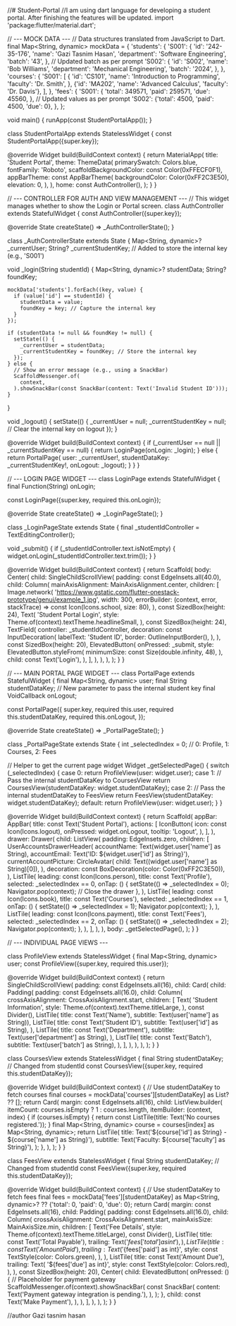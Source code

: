 //# Student-Portal
//I am using dart language for developing a student portal. After finishing the features will be updated.
import 'package:flutter/material.dart';

// --- MOCK DATA ---
// Data structures translated from JavaScript to Dart.
final Map<String, dynamic> mockData = {
  'students': {
    'S001': {
      'id': '242-35-176',
      'name': 'Gazi Tasnim Hasan',
      'department': 'Software Engineering',
      'batch': '43',
    }, // Updated batch as per prompt
    'S002': {
      'id': 'S002',
      'name': 'Bob Williams',
      'department': 'Mechanical Engineering',
      'batch': '2024',
    },
  },
  'courses': {
    'S001': [
      {
        'id': 'CS101',
        'name': 'Introduction to Programming',
        'faculty': 'Dr. Smith',
      },
      {'id': 'MA202', 'name': 'Advanced Calculus', 'faculty': 'Dr. Davis'},
    ],
  },
  'fees': {
    'S001': {
      'total': 349571,
      'paid': 259571,
      'due': 45560,
    }, // Updated values as per prompt
    'S002': {'total': 4500, 'paid': 4500, 'due': 0},
  },
};

void main() {
  runApp(const StudentPortalApp());
}

class StudentPortalApp extends StatelessWidget {
  const StudentPortalApp({super.key});

  @override
  Widget build(BuildContext context) {
    return MaterialApp(
      title: 'Student Portal',
      theme: ThemeData(
        primarySwatch: Colors.blue,
        fontFamily: 'Roboto',
        scaffoldBackgroundColor: const Color(0xFFECF0F1),
        appBarTheme: const AppBarTheme(
          backgroundColor: Color(0xFF2C3E50),
          elevation: 0,
        ),
      ),
      home: const AuthController(),
    );
  }
}

// --- CONTROLLER FOR AUTH AND VIEW MANAGEMENT ---
// This widget manages whether to show the Login or Portal screen.
class AuthController extends StatefulWidget {
  const AuthController({super.key});

  @override
  State<AuthController> createState() => _AuthControllerState();
}

class _AuthControllerState extends State<AuthController> {
  Map<String, dynamic>? _currentUser;
  String? _currentStudentKey; // Added to store the internal key (e.g., 'S001')

  void _login(String studentId) {
    Map<String, dynamic>? studentData;
    String? foundKey;

    mockData['students'].forEach((key, value) {
      if (value['id'] == studentId) {
        studentData = value;
        foundKey = key; // Capture the internal key
      }
    });

    if (studentData != null && foundKey != null) {
      setState(() {
        _currentUser = studentData;
        _currentStudentKey = foundKey; // Store the internal key
      });
    } else {
      // Show an error message (e.g., using a SnackBar)
      ScaffoldMessenger.of(
        context,
      ).showSnackBar(const SnackBar(content: Text('Invalid Student ID')));
    }
  }

  void _logout() {
    setState(() {
      _currentUser = null;
      _currentStudentKey = null; // Clear the internal key on logout
    });
  }

  @override
  Widget build(BuildContext context) {
    if (_currentUser == null || _currentStudentKey == null) {
      return LoginPage(onLogin: _login);
    } else {
      return PortalPage(
          user: _currentUser!,
          studentDataKey: _currentStudentKey!,
          onLogout: _logout);
    }
  }
}

// --- LOGIN PAGE WIDGET ---
class LoginPage extends StatefulWidget {
  final Function(String) onLogin;

  const LoginPage({super.key, required this.onLogin});

  @override
  State<LoginPage> createState() => _LoginPageState();
}

class _LoginPageState extends State<LoginPage> {
  final _studentIdController = TextEditingController();

  void _submit() {
    if (_studentIdController.text.isNotEmpty) {
      widget.onLogin(_studentIdController.text.trim());
    }
  }

  @override
  Widget build(BuildContext context) {
    return Scaffold(
      body: Center(
        child: SingleChildScrollView(
          padding: const EdgeInsets.all(40.0),
          child: Column(
            mainAxisAlignment: MainAxisAlignment.center,
            children: [
              Image.network(
                'https://www.gstatic.com/flutter-onestack-prototype/genui/example_1.jpg',
                width: 300,
                errorBuilder: (context, error, stackTrace) =>
                    const Icon(Icons.school, size: 80),
              ),
              const SizedBox(height: 24),
              Text(
                'Student Portal Login',
                style: Theme.of(context).textTheme.headlineSmall,
              ),
              const SizedBox(height: 24),
              TextField(
                controller: _studentIdController,
                decoration: const InputDecoration(
                  labelText: 'Student ID',
                  border: OutlineInputBorder(),
                ),
              ),
              const SizedBox(height: 20),
              ElevatedButton(
                onPressed: _submit,
                style: ElevatedButton.styleFrom(
                  minimumSize: const Size(double.infinity, 48),
                ),
                child: const Text('Login'),
              ),
            ],
          ),
        ),
      ),
    );
  }
}

// --- MAIN PORTAL PAGE WIDGET ---
class PortalPage extends StatefulWidget {
  final Map<String, dynamic> user;
  final String studentDataKey; // New parameter to pass the internal student key
  final VoidCallback onLogout;

  const PortalPage({
    super.key,
    required this.user,
    required this.studentDataKey,
    required this.onLogout,
  });

  @override
  State<PortalPage> createState() => _PortalPageState();
}

class _PortalPageState extends State<PortalPage> {
  int _selectedIndex = 0; // 0: Profile, 1: Courses, 2: Fees

  // Helper to get the current page widget
  Widget _getSelectedPage() {
    switch (_selectedIndex) {
      case 0:
        return ProfileView(user: widget.user);
      case 1:
        // Pass the internal studentDataKey to CoursesView
        return CoursesView(studentDataKey: widget.studentDataKey);
      case 2:
        // Pass the internal studentDataKey to FeesView
        return FeesView(studentDataKey: widget.studentDataKey);
      default:
        return ProfileView(user: widget.user);
    }
  }

  @override
  Widget build(BuildContext context) {
    return Scaffold(
      appBar: AppBar(
        title: const Text('Student Portal'),
        actions: [
          IconButton(
            icon: const Icon(Icons.logout),
            onPressed: widget.onLogout,
            tooltip: 'Logout',
          ),
        ],
      ),
      drawer: Drawer(
        child: ListView(
          padding: EdgeInsets.zero,
          children: [
            UserAccountsDrawerHeader(
              accountName: Text(widget.user['name'] as String),
              accountEmail: Text('ID: ${widget.user['id'] as String}'),
              currentAccountPicture: CircleAvatar(
                child: Text((widget.user['name'] as String)[0]),
              ),
              decoration: const BoxDecoration(color: Color(0xFF2C3E50)),
            ),
            ListTile(
              leading: const Icon(Icons.person),
              title: const Text('Profile'),
              selected: _selectedIndex == 0,
              onTap: () {
                setState(() => _selectedIndex = 0);
                Navigator.pop(context); // Close the drawer
              },
            ),
            ListTile(
              leading: const Icon(Icons.book),
              title: const Text('Courses'),
              selected: _selectedIndex == 1,
              onTap: () {
                setState(() => _selectedIndex = 1);
                Navigator.pop(context);
              },
            ),
            ListTile(
              leading: const Icon(Icons.payment),
              title: const Text('Fees'),
              selected: _selectedIndex == 2,
              onTap: () {
                setState(() => _selectedIndex = 2);
                Navigator.pop(context);
              },
            ),
          ],
        ),
      ),
      body: _getSelectedPage(),
    );
  }
}

// --- INDIVIDUAL PAGE VIEWS ---

class ProfileView extends StatelessWidget {
  final Map<String, dynamic> user;
  const ProfileView({super.key, required this.user});

  @override
  Widget build(BuildContext context) {
    return SingleChildScrollView(
      padding: const EdgeInsets.all(16),
      child: Card(
        child: Padding(
          padding: const EdgeInsets.all(16.0),
          child: Column(
            crossAxisAlignment: CrossAxisAlignment.start,
            children: [
              Text(
                'Student Information',
                style: Theme.of(context).textTheme.titleLarge,
              ),
              const Divider(),
              ListTile(
                  title: const Text('Name'),
                  subtitle: Text(user['name'] as String)),
              ListTile(
                title: const Text('Student ID'),
                subtitle: Text(user['id'] as String),
              ),
              ListTile(
                title: const Text('Department'),
                subtitle: Text(user['department'] as String),
              ),
              ListTile(
                title: const Text('Batch'),
                subtitle: Text(user['batch'] as String),
              ),
            ],
          ),
        ),
      ),
    );
  }
}

class CoursesView extends StatelessWidget {
  final String studentDataKey; // Changed from studentId
  const CoursesView({super.key, required this.studentDataKey});

  @override
  Widget build(BuildContext context) {
    // Use studentDataKey to fetch courses
    final courses = mockData['courses'][studentDataKey] as List<dynamic>? ?? [];
    return Card(
      margin: const EdgeInsets.all(16),
      child: ListView.builder(
        itemCount: courses.isEmpty ? 1 : courses.length,
        itemBuilder: (context, index) {
          if (courses.isEmpty) {
            return const ListTile(title: Text('No courses registered.'));
          }
          final Map<String, dynamic> course =
              courses[index] as Map<String, dynamic>;
          return ListTile(
            title:
                Text('${course['id'] as String} - ${course['name'] as String}'),
            subtitle: Text('Faculty: ${course['faculty'] as String}'),
          );
        },
      ),
    );
  }
}

class FeesView extends StatelessWidget {
  final String studentDataKey; // Changed from studentId
  const FeesView({super.key, required this.studentDataKey});

  @override
  Widget build(BuildContext context) {
    // Use studentDataKey to fetch fees
    final fees = mockData['fees'][studentDataKey] as Map<String, dynamic>? ??
        {'total': 0, 'paid': 0, 'due': 0};
    return Card(
      margin: const EdgeInsets.all(16),
      child: Padding(
        padding: const EdgeInsets.all(16.0),
        child: Column(
          crossAxisAlignment: CrossAxisAlignment.start,
          mainAxisSize: MainAxisSize.min,
          children: [
            Text('Fee Details', style: Theme.of(context).textTheme.titleLarge),
            const Divider(),
            ListTile(
              title: const Text('Total Payable'),
              trailing: Text('${fees['total'] as int}'),
            ),
            ListTile(
              title: const Text('Amount Paid'),
              trailing: Text(
                '${fees['paid'] as int}',
                style: const TextStyle(color: Colors.green),
              ),
            ),
            ListTile(
              title: const Text('Amount Due'),
              trailing: Text(
                '${fees['due'] as int}',
                style: const TextStyle(color: Colors.red),
              ),
            ),
            const SizedBox(height: 20),
            Center(
              child: ElevatedButton(
                onPressed: () {
                  // Placeholder for payment gateway
                  ScaffoldMessenger.of(context).showSnackBar(
                    const SnackBar(
                      content: Text('Payment gateway integration is pending.'),
                    ),
                  );
                },
                child: const Text('Make Payment'),
              ),
            ),
          ],
        ),
      ),
    );
  }
}


//author Gazi tasnim hasan 
